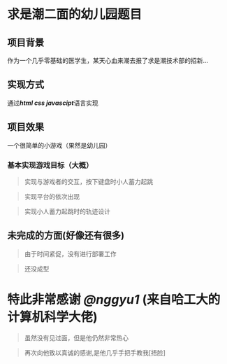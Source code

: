 # 求是潮二面的幼儿园题目


## 项目背景
  作为一个几乎零基础的医学生，某天心血来潮去报了求是潮技术部的招新...
  
## 实现方式
通过***html css javascipt***语言实现

## 项目效果
一个很简单的小游戏（果然是幼儿园）
### 基本实现游戏目标（大概）
>实现与游戏者的交互，按下键盘时小人蓄力起跳

>实现平台的依次出现

>实现小人蓄力起跳时的轨迹设计
## 未完成的方面(好像还有很多)
>由于时间紧促，没有进行部署工作

>还没成型
# 特此非常感谢 ***@nggyu1*** (来自哈工大的计算机科学大佬)
>虽然没有见过面，但是他仍然非常热心

>再次向他致以真诚的感谢,是他几乎手把手教我[捂脸]
